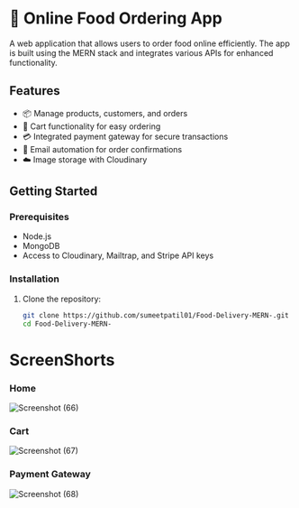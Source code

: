 # 🍔 Online Food Ordering App

A web application that allows users to order food online efficiently. The app is built using the MERN stack and integrates various APIs for enhanced functionality.

## Features

- 📦 Manage products, customers, and orders
- 🛒 Cart functionality for easy ordering
- 💳 Integrated payment gateway for secure transactions
- 📧 Email automation for order confirmations
- ☁️ Image storage with Cloudinary

## Getting Started

### Prerequisites

- Node.js
- MongoDB
- Access to Cloudinary, Mailtrap, and Stripe API keys

### Installation

1. Clone the repository:
   ```bash
   git clone https://github.com/sumeetpatil01/Food-Delivery-MERN-.git
   cd Food-Delivery-MERN-
# ScreenShorts
### Home
![Screenshot (66)](https://github.com/user-attachments/assets/9fa56554-a68a-4a1a-b0f3-c26289554462)

### Cart

![Screenshot (67)](https://github.com/user-attachments/assets/f2df9729-b9ea-4619-a4be-4a22f236c6d1)

### Payment Gateway
![Screenshot (68)](https://github.com/user-attachments/assets/2cb2b649-dd7b-469a-adf3-ee4dd44bfd70)

